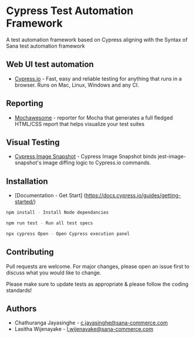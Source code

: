# Cypress Test Automation Framework

A test automation framework based on Cypress aligning with the Syntax of Sana test automation framework

## Web UI test automation

* [Cypress.io](https://github.com/cypress-io/cypress) - Fast, easy and reliable testing for anything that runs in a browser. Runs on Mac, Linux, Windows and any CI.

## Reporting

* [Mochawesome](https://github.com/adamgruber/mochawesome) - reporter for Mocha that generates a full fledged HTML/CSS report that helps visualize your test suites

## Visual Testing

* [Cypress Image Snapshot](https://github.com/palmerhq/cypress-image-snapshot) - Cypress Image Snapshot binds jest-image-snapshot's image diffing logic to Cypress.io commands.

## Installation

* [Documentation - Get Start] (https://docs.cypress.io/guides/getting-started/)

```bash
npm install - Install Node dependancies

npm run test - Run all test specs

npx cypress Open - Open Cypress execution panel
```


## Contributing
Pull requests are welcome. For major changes, please open an issue first to discuss what you would like to change.

Please make sure to update tests as appropriate & please follow the coding standards!

## Authors

* Chathuranga Jayasinghe - c.jayasinghe@sana-commerce.com
* Lasitha Wijenayake - l.wijenayake@sana-commerce.com
